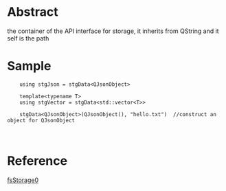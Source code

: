 # Abstract
the container of the API interface for storage, it inherits from QString and it self is the path

# Sample
```
    using stgJson = stgData<QJsonObject>

    template<typename T>
    using stgVector = stgData<std::vector<T>>

    stgData<QJsonObject>(QJsonObject(), "hello.txt")  //construct an object for QJsonObject
```  
</br>

# Reference
[fsStorage0](fsStorage0.md)  